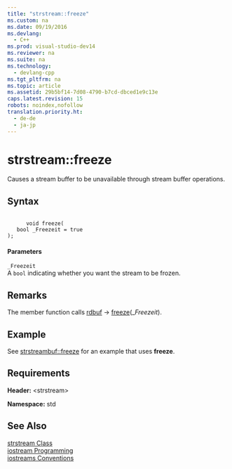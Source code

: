 ```yaml
---
title: "strstream::freeze"
ms.custom: na
ms.date: 09/19/2016
ms.devlang: 
  - C++
ms.prod: visual-studio-dev14
ms.reviewer: na
ms.suite: na
ms.technology: 
  - devlang-cpp
ms.tgt_pltfrm: na
ms.topic: article
ms.assetid: 29b5bf14-7d08-4790-b7cd-dbced1e9c13e
caps.latest.revision: 15
robots: noindex,nofollow
translation.priority.ht: 
  - de-de
  - ja-jp
---
```

# strstream::freeze
Causes a stream buffer to be unavailable through stream buffer operations.  
  
## Syntax  
  
```  
  
      void freeze(  
   bool _Freezeit = true  
);  
```  
  
#### Parameters  
 `_Freezeit`  
 A `bool` indicating whether you want the stream to be frozen.  
  
## Remarks  
 The member function calls [rdbuf](../vs140/strstream--rdbuf.md) -> [freeze](../vs140/strstreambuf--freeze.md)(_*Freezeit*).  
  
## Example  
 See [strstreambuf::freeze](../vs140/strstreambuf--freeze.md) for an example that uses **freeze**.  
  
## Requirements  
 **Header:** <strstream\>  
  
 **Namespace:** std  
  
## See Also  
 [strstream Class](../vs140/strstream-Class.md)   
 [iostream Programming](../vs140/iostream-Programming.md)   
 [iostreams Conventions](../vs140/iostreams-Conventions.md)